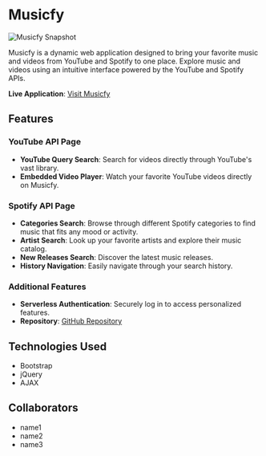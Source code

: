 # Musicfy

![Musicfy Snapshot](./assets/Screenshot.jpg)  <!-- Replace 'snapshot-url' with the actual URL of the image snapshot -->

Musicfy is a dynamic web application designed to bring your favorite music and videos from YouTube and Spotify to one place. Explore music and videos using an intuitive interface powered by the YouTube and Spotify APIs.

**Live Application**: [Visit Musicfy](https://febres0492.github.io/musicfy)  <!-- Replace 'live-application-url' with the actual URL -->

## Features

### YouTube API Page
- **YouTube Query Search**: Search for videos directly through YouTube's vast library.
- **Embedded Video Player**: Watch your favorite YouTube videos directly on Musicfy.

### Spotify API Page
- **Categories Search**: Browse through different Spotify categories to find music that fits any mood or activity.
- **Artist Search**: Look up your favorite artists and explore their music catalog.
- **New Releases Search**: Discover the latest music releases.
- **History Navigation**: Easily navigate through your search history.

### Additional Features
- **Serverless Authentication**: Securely log in to access personalized features.
- **Repository**: [GitHub Repository](https://example.com)  <!-- Replace 'https://example.com' with the actual URL -->

## Technologies Used
- Bootstrap
- jQuery
- AJAX

## Collaborators
- name1
- name2
- name3
